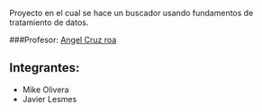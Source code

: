  
Proyecto en el cual se hace un buscador usando fundamentos de tratamiento de datos. 


###Profesor: [Angel Cruz roa](https://sites.google.com/site/aacruzr/)
## Integrantes:
* Mike Olivera
* Javier Lesmes